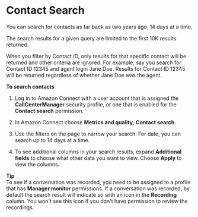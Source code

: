 # Contact Search<a name="contact-search"></a>

You can search for contacts as far back as two years ago, 14 days at a time\.

The search results for a given query are limited to the first 10K results returned\.

When you filter by Contact ID, only results for that specific contact will be returned and other criteria are ignored\. For example, say you search for Contact ID 12345 and agent login Jane Doe\. Results for Contact ID 12345 will be returned regardless of whether Jane Doe was the agent\.

**To search contacts**

1. Log in to Amazon Connect with a user account that is assigned the **CallCenterManager** security profile, or one that is enabled for the **Contact search** permission\.

1. In Amazon Connect choose **Metrics and quality**, **Contact search**\.

1. Use the filters on the page to narrow your search\. For date, you can search up to 14 days at a time\.

1. To see additional columns in your search results, expand **Additional fields** to choose what other data you want to view\. Choose **Apply** to view the columns\. 

**Tip**  
To see if a conversation was recorded, you need to be assigned to a profile that has **Manager monitor** permissions\. If a conversation was recorded, by default the search result will indicate so with an icon in the **Recording** column\. You won't see this icon if you don't have permission to review the recordings\.